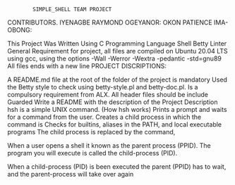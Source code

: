			
			SIMPLE_SHELL TEAM PROJECT

CONTRIBUTORS.	 IYENAGBE RAYMOND OGEYANOR:
		 OKON PATIENCE IMA-OBONG:

This Project Was Written Using C Programming Language Shell Betty Linter
General Requirement for project, all files are compiled on Ubuntu 20.04 LTS using gcc,
using the options -Wall -Werror -Wextra -pedantic -std=gnu89 All files ends with a new line
PROJECT DISCRIPTIONS:

A README.md file at the root of the folder of the project is mandatory Used the Betty style to
check using betty-style.pl and betty-doc.pl.
Is a compulsory requirement from ALX. All header files should be include Guarded Write a README with
the description of the Project Description hsh is a simple UNIX command.
(How hsh works) Prints a prompt and waits for a command from the user.
Creates a child process in which the command is Checks for builtins, aliases in the PATH,
and local executable programs The child process is replaced by the command, 

When a user opens a shell it known as the parent process (PPID). 
The program you will execute is called the child-process (PID).

When a child-process (PID) is been executed the parent (PPID) has to wait,
and the parent-process will take over again 

